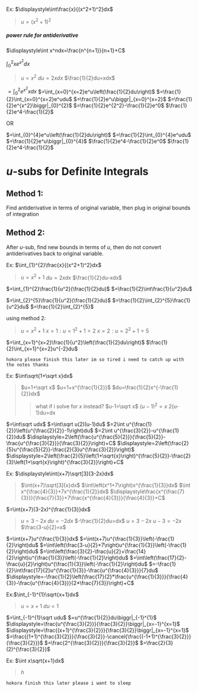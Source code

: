Ex: $\displaystyle\int\frac{x}{(x^2+1)^2}dx$
> $u=(x^2+1)^2$


##### power rule for antiderivative
$\displaystyle\int x^ndx=\frac{n^{n+1}}{n+1}+C$


$\int_{0}^{2}xe^{x^2}dx$
> $u=x^2$
> $du=2xdx$
> $\frac{1}{2}du=xdx$

$=\int_{0}^{2}e^{x^2}xdx$
$=\int_{x=0}^{x=2}e^u\left(\frac{1}{2}du\right)$
$=\frac{1}{2}\int_{x=0}^{x=2}e^udu$
$=\frac{1}{2}e^u\biggr|_{x=0}^{x=2}$
$=\frac{1}{2}e^{x^2}\biggr|_{0}^{2}$
$=\frac{1}{2}e^{2^2}-\frac{1}{2}e^0$
$\frac{1}{2}e^4-\frac{1}{2}$

OR

$=\int_{0}^{4}e^u\left(\frac{1}{2}du\right)$
$=\frac{1}{2}\int_{0}^{4}e^udu$
$=\frac{1}{2}e^u\biggr|_{0}^{4}$
$\frac{1}{2}e^4-\frac{1}{2}e^0$
$\frac{1}{2}e^4-\frac{1}{2}$


# $u$-subs for Definite Integrals
## Method 1:
Find antiderivative in terms of original variable, then plug in original bounds of integration
## Method 2:
After $u$-sub, find new bounds in terms of $u$, then do not convert antiderivatives back to original variable.

Ex:
$\int_{1}^{2}\frac{x}{(x^2+1)^2}dx$
> $u=x^2+1$
> $du=2xdx$
> $\frac{1}{2}du-xdx$

$=\int_{1}^{2}\frac{1}{u^2}(\frac{1}{2}du)$
$=\frac{1}{2}\int\frac{1}{u^2}du$


$=\int_{2}^{5}\frac{1}{u^2}(\frac{1}{2}du)$
$=\frac{1}{2}\int_{2}^{5}\frac{1}{u^2}du$
$=\frac{1}{2}\int_{2}^{5}$

using method 2:
> $u=x^2+1$
> $x=1:u=1^2+1=2$
> $x=2:u=2^2+1=5$

$=\int_{x=1}^{x=2}\frac{1}{u^2}\left(\frac{1}{2}du\right)$
$\frac{1}{2}\int_{x=1}^{x=2}u^{-2}du$

`hokora please finish this later im so tired i need to catch up with the notes thanks`


Ex: $\int\sqrt{1+\sqrt x}dx$
> $u=1+\sqrt x$
> $u=1+x^{\frac{1}{2}}$
> $du=\frac{1}{2}x^{-\frac{1}{2}}dx$
>>what if i solve for $x$ instead?
>>$u-1=\sqrt x$
>>$(u-1)^2=x$
>>2(u-1)du=dx

$=\int\sqrt udx$
$=\int\sqrt u(2)(u-1)du$
$=2\int u^{\frac{1}{2}}\left(u^{\frac{2}{2}}-1\right)du$
$=2\int u^{\frac{3}{2}}-u^{\frac{1}{2}}du$
$\displaystyle=2\left(\frac{u^{\frac{5}{2}}}{\frac{5}{2}}-\frac{u^{\frac{3}{2}}}{\frac{3}{2}}\right)+C$
$\displaystyle=2\left(\frac{2}{5}u^{\frac{5}{2}}-\frac{2}{3}u^{\frac{3}{2}}\right)$
$\displaystyle=2\left(\frac{2}{5}\left(1+\sqrt{x}\right)^{\frac{5}{2}}-\frac{2}{3}\left(1+\sqrt{x}\right)^{\frac{3}{2}}\right)+C$



Ex: $\displaystyle\int(x+7)\sqrt[3]{3-2x}dx$
> $\int(x+7)\sqrt[3]{x}dx$
> $\int\left(x^1+7\right)x^{\frac{1}{3}}dx$
> $\int x^{\frac{4}{3}}+7x^{\frac{1}{2}}dx$
> $\displaystyle\frac{x^{\frac{7}{3}}}{\frac{7}{3}}+7\frac{x^{\frac{4}{3}}}{\frac{4}{3}}+C$

$=\int(x+7)(3-2x)^{\frac{1}{3}}dx$

> $u=3-2x$
> $du=-2dx$
> $-\frac{1}{2}du=dx$
> $u=3-2x$
> $u-3=-2x$
> $\frac{3-u}{2}=x$

$=\int(x+7)u^{\frac{1}{3}}dx$
$=\int(x+7)u^{\frac{1}{3}}\left(-\frac{1}{2}\right)du$
$=\int\left(\frac{3-u}{2}+7\right)u^{\frac{1}{3}}\left(-\frac{1}{2}\right)du$
$=\int\left(\frac{3}{2}-\frac{u}{2}+\frac{14}{2}\right)u^{\frac{1}{3}}\left(-\frac{1}{2}\right)du$
$=\int\left(\frac{17}{2}-\frac{u}{2}\right)u^{\frac{1}{3}}\left(-\frac{1}{2}\right)du$
$=-\frac{1}{2}\int\frac{17}{2}u^{\frac{1}{3}}-\frac{u^{\frac{4}{3}}}{7}du$
$\displaystyle=-\frac{1}{2}\left(\frac{17}{2}*\frac{u^{\frac{1}{3}}}{\frac{4}{3}}-\frac{u^{\frac{4}{3}}}{2*\frac{7}{3}}\right)+C$


Ex:$\int_{-1}^{1}\sqrt{x+1}dx$

>$u=x+1$
>$du=1$

$=\int_{-1}^{1}\sqrt udu$
$=u^{\frac{1}{2}}du\biggr|_{-1}^{1}$
$\displaystyle=\frac{u^{\frac{3}{2}}}{\frac{3}{2}}\biggr|_{x=-1}^{x=1}$
$\displaystyle=\frac{(x+1)^{\frac{3}{2}}}{\frac{3}{2}}\biggr|_{x=-1}^{x=1}$
$=\frac{(1+1)^{\frac{3}{2}}}{\frac{3}{2}}-\cancel{\frac{(-1+1)^{\frac{3}{2}}}{\frac{3}{2}}}$
$=\frac{2^{\frac{3}{2}}}{\frac{3}{2}}$
$=\frac{2}{3}(2)^{\frac{3}{2}}$


Ex: $\int x\sqrt{x+1}dx$

> $h$

`hokora finish this later please i want to sleep`

